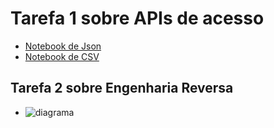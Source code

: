 # Tarefa 1 sobre APIs de acesso
  * [Notebook de Json](https://github.com/MatheusBulhoes/MC536/blob/master/lab01/notebooks/lab1json.ipynb)
  * [Notebook de CSV](https://github.com/MatheusBulhoes/MC536/blob/master/lab01/notebooks/lab1csv.ipynb)
  
## Tarefa 2 sobre Engenharia Reversa
  * ![diagrama](https://github.com/MatheusBulhoes/MC536/blob/master/lab01/images/diagrama)
